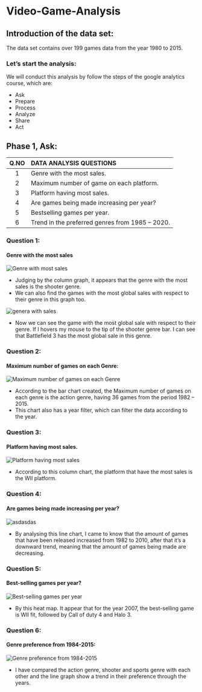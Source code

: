 # Video-Game-Analysis
## Introduction of the data set:
The data set contains over 199 games data from the year 1980 to 2015.
### Let’s start the analysis:
We will conduct this analysis by follow the steps of the google analytics course, which are:
- Ask
- Prepare
- Process
- Analyze
- Share        
- Act
## Phase 1, Ask:

| Q.NO | DATA ANALYSIS QUESTIONS |
| :---: | :--- |
| 1 | Genre with the most sales.  |
| 2 | Maximum number of game on each platform.  |
| 3 | Platform having most sales.  |
| 4 | Are games being made increasing per year?  |
| 5 | Bestselling games per year. |
| 6 | Trend in the preferred genres from 1985 – 2020.  |

### Question 1:
#### Genre with the most sales
![Genre with most sales](https://github.com/AbsarBabar861/Video-Game-Analysis/assets/146658018/40ef5b0f-5b60-49ca-a10b-f7f304df5dcd)
-	Judging by the column graph, it appears that the genre with the most sales is the shooter genre.
-	We can also find the games with the most global sales with respect to their genre in this graph too.


![genera with sales](https://github.com/AbsarBabar861/Video-Game-Analysis/assets/146658018/a330cd97-1667-4774-9ba6-fe4e101c079f)
-	Now we can see the game with the most global sale with respect to their genre. If I hovers my mouse to the tip of the shooter genre bar. I can see that Battlefield 3 has the most global sale in this genre.
### Question 2:
#### Maximum number of games on each Genre:
![Maximum number of games on each Genre](https://github.com/AbsarBabar861/Video-Game-Analysis/assets/146658018/78856000-97b4-4f0a-a193-b1e71c2d3e4c)
-	According to the bar chart created, the Maximum number of games on each genre is the action genre, having 36 games from the period 1982 – 2015.
-	This chart also has a year filter, which can filter the data according to the year.
### Question 3:
#### Platform having most sales.
![Platform having most sales](https://github.com/AbsarBabar861/Video-Game-Analysis/assets/146658018/355c4c0c-6f9f-404d-8369-feb63a7e8542)
-	According to this column chart, the platform that have the most sales is the WII platform.
### Question 4:
#### Are games being made increasing per year?
![asdasdas](https://github.com/AbsarBabar861/Video-Game-Analysis/assets/146658018/2c6f1e9c-cf32-428e-b536-539bd0e04f10)
-	By analysing this line chart, I came to know that the amount of games that have been released increased from 1982 to 2010, after that it’s a downward trend, meaning that the amount of games being made are decreasing.
### Question 5:
#### Best-selling games per year?
![Best-selling games per year](https://github.com/AbsarBabar861/Video-Game-Analysis/assets/146658018/43ac5ab0-fa3f-49f6-8c5c-fe8c9137dce3)
-	By this heat map. It appear that for the year 2007, the best-selling game is WII fit, followed by Call of duty 4 and Halo 3.
### Question 6:
#### Genre preference from 1984-2015:
![Genre preference from 1984-2015](https://github.com/AbsarBabar861/Video-Game-Analysis/assets/146658018/f76bfa8a-4234-4a93-8589-94c05a3fda3f)
-	I have compared the action genre, shooter and sports genre with each other and the line graph show a trend in their preference through the years.
